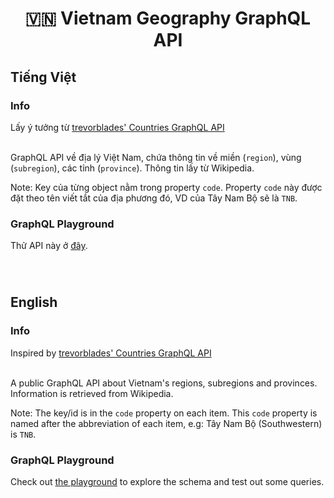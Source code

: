 <h1 align="center">🇻🇳 Vietnam Geography GraphQL API</h1>

<h2>Tiếng Việt</h2>


<h3>Info</h3>
<div>
Lấy ý tưởng từ <a href="https://github.com/substack/provinces">trevorblades' Countries GraphQL API</a>
</div>

<br>

GraphQL API về địa lý Việt Nam, chứa thông tin về miền (`region`), vùng (`subregion`), các tỉnh (`province`). Thông tin lấy từ Wikipedia.

Note: Key của từng object nằm trong property `code`. Property `code` này được đặt theo tên viết tắt của địa phương đó, VD của Tây Nam Bộ sẽ là `TNB`.

<h3>GraphQL Playground</h3>

Thử API này ở [đây](https://vietnam-geography-graphql.herokuapp.com/).

<br>

<h1 align="center"></h1>
<h2>English</h2>

<h3>Info</h3>
<div>
Inspired by <a href="https://github.com/substack/provinces">trevorblades' Countries GraphQL API</a>
</div>

<br>

A public GraphQL API about Vietnam's regions, subregions and provinces. Information is retrieved from Wikipedia.

Note: The key/id is in the `code` property on each item. This `code` property is named after the abbreviation of each item, e.g: Tây Nam Bộ (Southwestern) is `TNB`.

<h3>GraphQL Playground</h3>

Check out [the playground](https://vietnam-geography-graphql.herokuapp.com/) to explore the schema and test out some queries.
